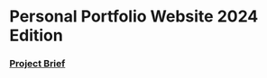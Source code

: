 # Personal Portfolio Website 2024 Edition

### [Project Brief](https://docs.google.com/document/d/1xX3JyhCoY1ZcdFDHziUkMAU3QRtyvLnhaLeK502Ml9o/edit?usp=sharing)

